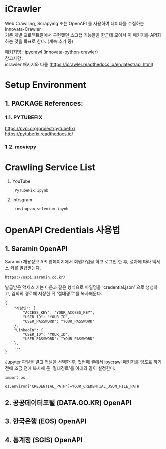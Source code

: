 # iCrawler

Web Crawlling, Scrapying 또는 OpenAPI 를 사용하여 데이타를 수집하는 Innovata-Crawler  
기존 개별 프로젝트들에서 구현했던 스크랩 기능들을 한군데 모아서 이 패키지를 API화 하는 것을 목표로 한다. (계속 추가 중)  
  
패키지명 : ipycrawl (innovata-python-crawler)  
참고사항 :  
icrawler 패키지와 다름 (https://icrawler.readthedocs.io/en/latest/api.html)  




# Setup Environment

## 1. PACKAGE References:  

### 1.1. PYTUBEFIX  
https://pypi.org/project/pytubefix/  
https://pytubefix.readthedocs.io/  

### 1.2. moviepy 



# Crawling Service List 

1. YouTube  

        PyTubeFix.ipynb 

2. Intrsgram  

        instagram_selenium.ipynb




# OpenAPI Credentials 사용법

## 1. Saramin OpenAPI 


Saramin 채용정보 API 웹페이지에서 회원가입을 하고 로그인 한 후, 절차에 따라 액세스 키를 발급받는다.

    https://oapi.saramin.co.kr/

발급받은 액세스 키는 다음과 같은 형식으로 파일명을 'credential.json' 으로 생성하고, 임의의 경로에 저장한 뒤 '절대경로'를 복사해둔다.

    {
        "사람인": {
            "ACCESS_KEY": "YOUR_ACCESS_KEY",
            "USER_ID": "YOUR_ID",
            "USER_PASSWORD": "YOUR_PASSWORD"
        },
        "LinkedIn": {
            "USER_ID": "YOUR_ID",
            "USER_PASSWORD": "YOUR_PASSWORD"
        },
        ...
    }

Jupyter 파일을 열고 커널을 선택한 후, 첫번째 셀에서 ipycrawl 패키지를 임포트 하기 전에 조금 전에 복사해 둔 '절대경로'를 아래와 같이 설정한다.

    import os

    os.environ['CREDENTIAL_PATH']=YOUR_CREDENTIAL_JSON_FILE_PATH



## 2. 공공데이터포털 (DATA.GO.KR) OpenAPI

## 3. 한국은행 (EOS) OpenAPI

## 4. 통계청 (SGIS) OpenAPI